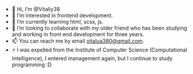- 👋 Hi, I’m @Vitaliy38
- 👀 I’m interested in frontend development.
- 🌱 I’m currently learning html, scss, js.
- 💞️ I’m looking to collaborate with my older friend who has been studying and working in front end development for three years.
- 📫 You can reach me by email vitalua380@gmail.com.
- ⚡ I was expelled from the Institute of Computer Science (Computational Intelligence), I entered management again, but I continue to study programming :D

<!---
Vitaliy38/Vitaliy38 is a ✨ special ✨ repository because its `README.md` (this file) appears on your GitHub profile.
You can click the Preview link to take a look at your changes.
--->
